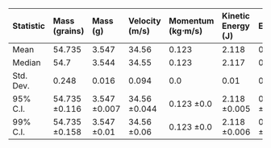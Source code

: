 | Statistic   | Mass (grains)   | Mass (g)     | Velocity (m/s)   | Momentum (kg⋅m/s)   | Kinetic Energy (J)   | Efficiency   |
|:------------|:----------------|:-------------|:-----------------|:--------------------|:---------------------|:-------------|
| Mean        | 54.735          | 3.547        | 34.56            | 0.123               | 2.118                | 0.752        |
| Median      | 54.7            | 3.544        | 34.55            | 0.123               | 2.117                | 0.752        |
| Std. Dev.   | 0.248           | 0.016        | 0.094            | 0.0                 | 0.01                 | 0.004        |
| 95% C.I.    | 54.735 ±0.116   | 3.547 ±0.007 | 34.56 ±0.044     | 0.123 ±0.0          | 2.118 ±0.005         | 0.752 ±0.002 |
| 99% C.I.    | 54.735 ±0.158   | 3.547 ±0.01  | 34.56 ±0.06      | 0.123 ±0.0          | 2.118 ±0.006         | 0.752 ±0.002 |